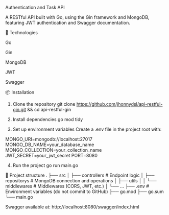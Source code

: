 Authentication and Task API

A RESTful API built with Go, using the Gin framework and MongoDB, featuring JWT authentication and Swagger documentation.

🚀 Technologies

Go

Gin

MongoDB

JWT

Swagger

📦 Installation

1. Clone the repository
   git clone https://github.com/jhonnydsl/api-restful-gin.git && cd api-restful-gin

2. Install dependencies
   go mod tidy

3. Set up environment variables
   Create a .env file in the project root with:

MONGO_URI=mongodb://localhost:27017
MONGO_DB_NAME=your_database_name
MONGO_COLLECTION=your_collection_name
JWT_SECRET=your_jwt_secret
PORT=8080

4. Run the project
   go run main.go

📂 Project structure
.
├── src
│ ├── controllers # Endpoint logic
│ ├── repositorys # MongoDB connection and operations
│ ├── utils
│ │ └── middlewares # Middlewares (CORS, JWT, etc.)
│ └── ...
├── .env # Environment variables (do not commit to GitHub)
├── go.mod
├── go.sum
└── main.go

Swagger available at: http://localhost:8080/swagger/index.html
